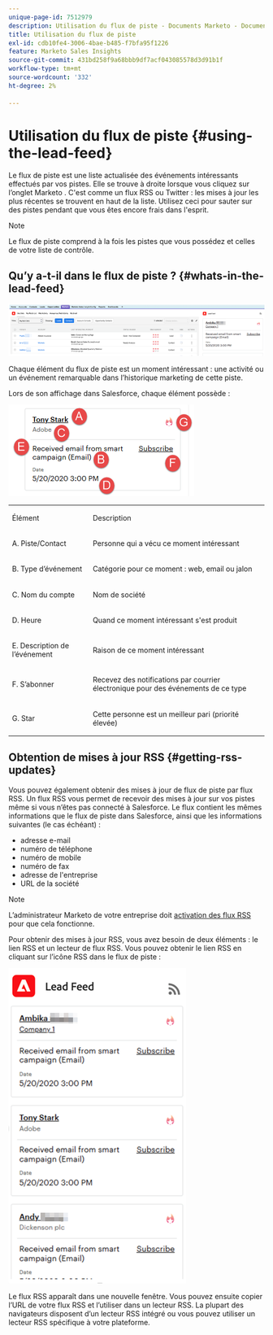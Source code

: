 ```yaml
---
unique-page-id: 7512979
description: Utilisation du flux de piste - Documents Marketo - Documentation du produit
title: Utilisation du flux de piste
exl-id: cdb10fe4-3006-4bae-b485-f7bfa95f1226
feature: Marketo Sales Insights
source-git-commit: 431bd258f9a68bbb9df7acf043085578d3d91b1f
workflow-type: tm+mt
source-wordcount: '332'
ht-degree: 2%

---
```


# Utilisation du flux de piste {#using-the-lead-feed}

Le flux de piste est une liste actualisée des événements intéressants effectués par vos pistes. Elle se trouve à droite lorsque vous cliquez sur l’onglet Marketo . C&#39;est comme un flux RSS ou Twitter : les mises à jour les plus récentes se trouvent en haut de la liste. Utilisez ceci pour sauter sur des pistes pendant que vous êtes encore frais dans l&#39;esprit.

>[!NOTE]
>
>Le flux de piste comprend à la fois les pistes que vous possédez et celles de votre liste de contrôle.

## Qu’y a-t-il dans le flux de piste ? {#whats-in-the-lead-feed}

![](assets/using-the-lead-feed-1.png)

Chaque élément du flux de piste est un moment intéressant : une activité ou un événement remarquable dans l’historique marketing de cette piste.

Lors de son affichage dans Salesforce, chaque élément possède :

![](assets/using-the-lead-feed-2.png)

<table> 
 <colgroup> 
  <col> 
  <col> 
 </colgroup> 
 <tbody> 
  <tr> 
   <td><p>Élément</p></td> 
   <td><p>Description</p></td> 
  </tr> 
  <tr> 
   <td><p>A. Piste/Contact</p></td> 
   <td><p>Personne qui a vécu ce moment intéressant</p></td> 
  </tr> 
  <tr> 
   <td><p>B. Type d’événement</p></td> 
   <td><p>Catégorie pour ce moment : web, email ou jalon</p></td> 
  </tr> 
  <tr> 
   <td><p>C. Nom du compte</p></td> 
   <td><p>Nom de société</p></td> 
  </tr> 
  <tr> 
   <td><p>D. Heure</p></td> 
   <td><p>Quand ce moment intéressant s'est produit</p></td> 
  </tr> 
  <tr> 
   <td><p>E. Description de l’événement</p></td> 
   <td><p>Raison de ce moment intéressant</p></td> 
  </tr> 
  <tr> 
   <td><p>F. S’abonner</p></td> 
   <td><p>Recevez des notifications par courrier électronique pour des événements de ce type</p></td> 
  </tr> 
  <tr> 
   <td><p>G. Star</p></td> 
   <td><p>Cette personne est un meilleur pari (priorité élevée)</p></td> 
  </tr> 
 </tbody> 
</table>

## Obtention de mises à jour RSS {#getting-rss-updates}

Vous pouvez également obtenir des mises à jour de flux de piste par flux RSS.  Un flux RSS vous permet de recevoir des mises à jour sur vos pistes même si vous n’êtes pas connecté à Salesforce. Le flux contient les mêmes informations que le flux de piste dans Salesforce, ainsi que les informations suivantes (le cas échéant) :

* adresse e-mail
* numéro de téléphone
* numéro de mobile
* numéro de fax
* adresse de l&#39;entreprise
* URL de la société

>[!NOTE]
>
>L’administrateur Marketo de votre entreprise doit [activation des flux RSS](/help/marketo/product-docs/marketo-sales-insight/msi-for-salesforce/features/msi-configuration-tab/enable-rss-for-sales-insight.md) pour que cela fonctionne.

Pour obtenir des mises à jour RSS, vous avez besoin de deux éléments : le lien RSS et un lecteur de flux RSS. Vous pouvez obtenir le lien RSS en cliquant sur l’icône RSS dans le flux de piste :

![](assets/using-the-lead-feed-3.png)

Le flux RSS apparaît dans une nouvelle fenêtre. Vous pouvez ensuite copier l’URL de votre flux RSS et l’utiliser dans un lecteur RSS. La plupart des navigateurs disposent d’un lecteur RSS intégré ou vous pouvez utiliser un lecteur RSS spécifique à votre plateforme.
